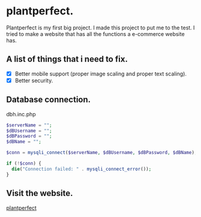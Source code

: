 # plantperfect.

Plantperfect is my first big project. I made this project to put me to the test.
I tried to make a website that has all the functions a e-commerce website has.

## A list of things that i need to fix.

- [x] Better mobile support (proper image scaling and proper text scaling).
- [x] Better security.

## Database connection.

dbh.inc.php

``` php
$serverName = "";
$dBUsername = "";
$dBPassword = "";
$dBName = "";

$conn = mysqli_connect($serverName, $dBUsername, $dBPassword, $dBName);

if (!$conn) {
  die("Connection failed: " . mysqli_connect_error());
}
```

## Visit the website.

[plantperfect](https://lenardsilvester.nl/plantperfect/)
